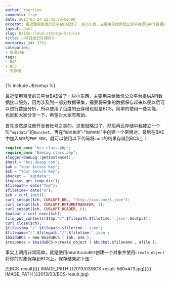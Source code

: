 ```yaml
---
author: Yourtion
comments: true
date: 2013-03-24 12:45:33+00:00
excerpt: 最近使用百度的云平台BAE做了一些小东西，主要用来给微信公众平台提供API数据接口服务，因为涉及到一部分数据采集，需要将采集的数据保存起来以便以后可以进行数据分析，所以使用了百度的云存储也就是BCS，简单的使用一些功能
layout: post
slug: baidu-cloud-storage-bcs-use
title: 小试百度云存储BCS
wordpress_id: 3751
categories:
- 百度BAE
tags:
- BAE
- BCS
- 云存储
---
```

{% include JB/setup %}

最近使用百度的云平台BAE做了一些小东西，主要用来给微信公众平台提供API数据接口服务，因为涉及到一部分数据采集，需要将采集的数据保存起来以便以后可以进行数据分析，所以使用了百度的云存储也就是BCS，简单的使用一些功能，也就和大家分享一下，希望对大家有帮助。

首先当然是注册开发者账号之类的，这里就略过了，然后再云存储中我建立一个叫“```aqidata```”的```buncket```，再在“```服务管理```”-“```我的密钥```”中创建一个密钥对，最后在BAE中加入```BCS```的```PHP-SDK```，就可以使用以下代码将```curl```的结果存储到BCS上：

```php
require_once 'bcs.class.php';
require_once "BaeLog.class.php";
$logger=BaeLog::getInstance();
$host = 'bcs.duapp.com';
$ak = "Your Access Key";
$sk = "Your Secure Key";
$bucket = 'aqidata';
$tmp=sys_get_temp_dir();
$filepath= date("Ymd");
$filetime= date("H");
$ch = curl_init();
curl_setopt($ch, CURLOPT_URL, "http://xxx.com/1.json");
curl_setopt($ch, CURLOPT_RETURNTRANSFER, 1);
curl_setopt($ch, CURLOPT_HEADER, 0);
$output = curl_exec($ch);
file_put_contents($tmp."/".$filepath.$filetime.'.json',$output);
curl_close($ch);
$file=$tmp."/".$filepath.$filetime.'.json';
$filename="/".$filepath."/".$filetime.'.json';
$baiduBCS = new BaiduBCS ( $ak, $sk );
$response = $baiduBCS->create_object ( $bucket,$filename , $file );
```

事实上调用非常简单，就是使用new ```BaiduBCS```创建一个对象并使用```create_object```将你的对象保存到BCS上，保存结果如下图：

[![BCS-result]({{ IMAGE_PATH }}2013/03/BCS-result-560x473.jpg)]({{ IMAGE_PATH }}2013/03/BCS-result.jpg)
